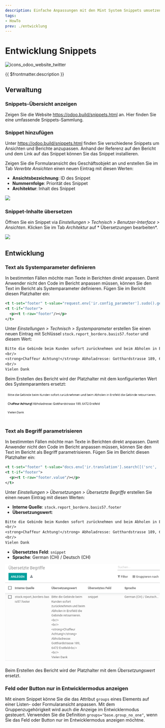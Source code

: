 ```yaml
---
description: Einfache Anpassungen mit den Mint System Snippets umsetzen.
tags:
- HowTo
prev: ./entwicklung
---
```

# Entwicklung Snippets
![icons_odoo_website_twitter](assets/icons_odoo_website_twitter.png)

{{ $frontmatter.description }}

## Verwaltung

### Snippets-Übersicht anzeigen

Zeigen Sie die Website <https://odoo.build/snippets.html> an. Hier finden Sie eine umfassende Snippets-Sammlung.

### Snippet hinzufügen

Unter <https://odoo.build/snippets.html> finden Sie verschiedene Snippets um Ansichten und Berichte anzupassen. Anhand der Referenz auf den Bericht und dem Link auf das Snippet können Sie das Snippet installieren.

Zeigen Sie die Formularansicht des Geschäftsobjekt an und erstellen Sie im Tab *Vererbte Ansichten* einen neuen Eintrag mit diesen Werten:

* **Ansichtsbezeichnung**: ID des Snippet
* **Nummernfolge**: Priorität des Snippet
* **Architektur**: Inhalt des Snippet

![](assets/Entwicklung%20Snippet%20hinzufügen.gif)

### Snippet-Inhalte übersetzen

Öffnen Sie ein Snippet via *Einstellungen > Technisch > Benutzer-Interface > Ansichten*. Klicken Sie im Tab *Architektur* auf * Übersetzungen bearbeiten*.

![](assets/Snippet%20Übersetzung.png)

## Entwicklung

### Text als Systemparameter definieren

In bestimmten Fällen möchte man Texte in Berichten direkt anpassen. Damit Anwender nicht den Code im Bericht anpassen müssen, können Sie den Text im Bericht als Systemparameter definieren. Fügen Sie im Bericht diesen Platzhalter ein:

```xml
<t t-set="footer" t-value="request.env['ir.config_parameter'].sudo().get_param('stock.report_bordero.basis57.footer')"/>
<t t-if="footer">
  <p><t t-raw="footer"/></p>
</t>
```

Unter *Einstellungen > Technisch > Systemparameter* erstellen Sie einen neuen Eintrag mit Schlüssel `stock.report_bordero.basis57.footer` und diesem Wert:

```txt
Bitte die Gebinde beim Kunden sofort zurücknehmen und beim Abholen in Erstfeld die Gebinde retournieren.<br/>
<br/>
<strong>Chaffeur Achtung!</strong> Abholadresse: Gotthardstrasse 189, 6472 Erstfeld<br/>
<br/>
Vielen Dank
```

Beim Erstellen des Bericht wird der Platzhalter mit dem konfigurierten Wert des Systemparamters ersetzt:

![](assets/Entwicklung%20Snippets%20Bericht%20mit%20Systemparameter.png)

### Text als Begriff parametrisieren

In bestimmten Fällen möchte man Texte in Berichten direkt anpassen. Damit Anwender nicht den Code im Bericht anpassen müssen, können Sie den Text im Bericht als Begriff parametrisieren. Fügen Sie im Bericht diesen Platzhalter ein:

```xml
<t t-set="footer" t-value="docs.env['ir.translation'].search([('src', '=', 'stock.report_bordero.basis57.footer')], limit=1)"/>
<t t-if="footer">
  <p><t t-raw="footer.value"/></p>
</t>
```

Unter *Einstellungen > Übersetzungen > Übersetzte Begriffe* erstellen Sie einen neuen Eintrag mit diesen Werten:

* **Interne Quelle**: `stock.report_bordero.basis57.footer`
* **Übersetzungswert**:

```txt
Bitte die Gebinde beim Kunden sofort zurücknehmen und beim Abholen in Erstfeld die Gebinde retournieren.<br/>
<br/>
<strong>Chaffeur Achtung!</strong> Abholadresse: Gotthardstrasse 189, 6472 Erstfeld<br/>
<br/>
Vielen Dank
```

* **Übersetztes Feld**: `snippet`
* **Sprache**: German (CH) / Deutsch (CH)

![](assets/Entwicklung%20Snippets%20Begriff.png)

Beim Erstellen des Bericht wird der Platzhalter mit dem *Übersetzungswert* ersetzt.

### Feld oder Button nur in Entwicklermodus anzeigen

Mit einem Snippet könne Sie die das Attribut `groups` eines Elements auf einer Listen- oder Formularansicht anpassen. Mit dem Gruppenzugehörigkeit wird auch die Anzeige im Entwicklermodus gesteuert. Verwenden Sie die Definition `groups="base.group_no_one"`, wenn Sie das Feld oder Button nur im Entwicklermodus anzeigen möchtne.